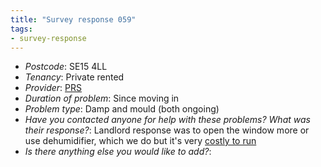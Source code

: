 ```yaml
---
title: "Survey response 059"
tags: 
- survey-response
---
```


- *Postcode*: SE15 4LL  
- *Tenancy*: Private rented  
- *Provider*: [PRS](providers/PRS)
- *Duration of problem*: Since moving in  
- *Problem type*: Damp and mould (both ongoing)  
- *Have you contacted anyone for help with these problems? What was their response?*: Landlord response was to open the window more or use dehumidifier, which we do but it's very [costly to run](cause-effect-affect/finances)       
- *Is there anything else you would like to add?*:  

